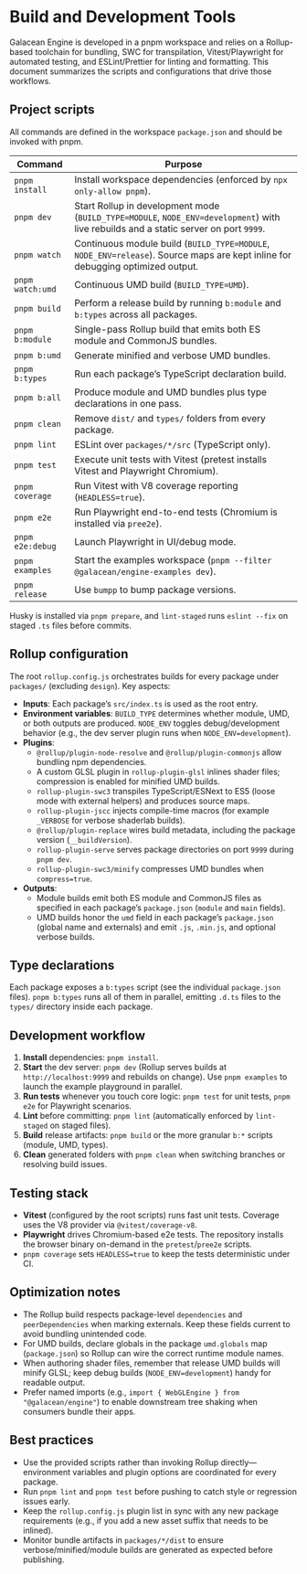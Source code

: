 # Build and Development Tools

Galacean Engine is developed in a pnpm workspace and relies on a Rollup-based toolchain for bundling, SWC for transpilation, Vitest/Playwright for automated testing, and ESLint/Prettier for linting and formatting. This document summarizes the scripts and configurations that drive those workflows.

## Project scripts
All commands are defined in the workspace `package.json` and should be invoked with pnpm.

| Command | Purpose |
| --- | --- |
| `pnpm install` | Install workspace dependencies (enforced by `npx only-allow pnpm`). |
| `pnpm dev` | Start Rollup in development mode (`BUILD_TYPE=MODULE`, `NODE_ENV=development`) with live rebuilds and a static server on port `9999`. |
| `pnpm watch` | Continuous module build (`BUILD_TYPE=MODULE`, `NODE_ENV=release`). Source maps are kept inline for debugging optimized output. |
| `pnpm watch:umd` | Continuous UMD build (`BUILD_TYPE=UMD`). |
| `pnpm build` | Perform a release build by running `b:module` and `b:types` across all packages. |
| `pnpm b:module` | Single-pass Rollup build that emits both ES module and CommonJS bundles. |
| `pnpm b:umd` | Generate minified and verbose UMD bundles. |
| `pnpm b:types` | Run each package’s TypeScript declaration build. |
| `pnpm b:all` | Produce module and UMD bundles plus type declarations in one pass. |
| `pnpm clean` | Remove `dist/` and `types/` folders from every package. |
| `pnpm lint` | ESLint over `packages/*/src` (TypeScript only). |
| `pnpm test` | Execute unit tests with Vitest (pretest installs Vitest and Playwright Chromium). |
| `pnpm coverage` | Run Vitest with V8 coverage reporting (`HEADLESS=true`). |
| `pnpm e2e` | Run Playwright end-to-end tests (Chromium is installed via `pree2e`). |
| `pnpm e2e:debug` | Launch Playwright in UI/debug mode. |
| `pnpm examples` | Start the examples workspace (`pnpm --filter @galacean/engine-examples dev`). |
| `pnpm release` | Use `bumpp` to bump package versions. |

Husky is installed via `pnpm prepare`, and `lint-staged` runs `eslint --fix` on staged `.ts` files before commits.

## Rollup configuration
The root `rollup.config.js` orchestrates builds for every package under `packages/` (excluding `design`). Key aspects:

- **Inputs**: Each package’s `src/index.ts` is used as the root entry.
- **Environment variables**: `BUILD_TYPE` determines whether module, UMD, or both outputs are produced. `NODE_ENV` toggles debug/development behavior (e.g., the dev server plugin runs when `NODE_ENV=development`).
- **Plugins**:
  - `@rollup/plugin-node-resolve` and `@rollup/plugin-commonjs` allow bundling npm dependencies.
  - A custom GLSL plugin in `rollup-plugin-glsl` inlines shader files; compression is enabled for minified UMD builds.
  - `rollup-plugin-swc3` transpiles TypeScript/ESNext to ES5 (loose mode with external helpers) and produces source maps.
  - `rollup-plugin-jscc` injects compile-time macros (for example `_VERBOSE` for verbose shaderlab builds).
  - `@rollup/plugin-replace` wires build metadata, including the package version (`__buildVersion`).
  - `rollup-plugin-serve` serves package directories on port `9999` during `pnpm dev`.
  - `rollup-plugin-swc3/minify` compresses UMD bundles when `compress=true`.
- **Outputs**:
  - Module builds emit both ES module and CommonJS files as specified in each package’s `package.json` (`module` and `main` fields).
  - UMD builds honor the `umd` field in each package’s `package.json` (global name and externals) and emit `.js`, `.min.js`, and optional verbose builds.

## Type declarations
Each package exposes a `b:types` script (see the individual `package.json` files). `pnpm b:types` runs all of them in parallel, emitting `.d.ts` files to the `types/` directory inside each package.

## Development workflow
1. **Install** dependencies: `pnpm install`.
2. **Start** the dev server: `pnpm dev` (Rollup serves builds at `http://localhost:9999` and rebuilds on change). Use `pnpm examples` to launch the example playground in parallel.
3. **Run tests** whenever you touch core logic: `pnpm test` for unit tests, `pnpm e2e` for Playwright scenarios.
4. **Lint** before committing: `pnpm lint` (automatically enforced by `lint-staged` on staged files).
5. **Build** release artifacts: `pnpm build` or the more granular `b:*` scripts (module, UMD, types).
6. **Clean** generated folders with `pnpm clean` when switching branches or resolving build issues.

## Testing stack
- **Vitest** (configured by the root scripts) runs fast unit tests. Coverage uses the V8 provider via `@vitest/coverage-v8`.
- **Playwright** drives Chromium-based e2e tests. The repository installs the browser binary on-demand in the `pretest`/`pree2e` scripts.
- `pnpm coverage` sets `HEADLESS=true` to keep the tests deterministic under CI.

## Optimization notes
- The Rollup build respects package-level `dependencies` and `peerDependencies` when marking externals. Keep these fields current to avoid bundling unintended code.
- For UMD builds, declare globals in the package `umd.globals` map (`package.json`) so Rollup can wire the correct runtime module names.
- When authoring shader files, remember that release UMD builds will minify GLSL; keep debug builds (`NODE_ENV=development`) handy for readable output.
- Prefer named imports (e.g., `import { WebGLEngine } from "@galacean/engine"`) to enable downstream tree shaking when consumers bundle their apps.

## Best practices
- Use the provided scripts rather than invoking Rollup directly—environment variables and plugin options are coordinated for every package.
- Run `pnpm lint` and `pnpm test` before pushing to catch style or regression issues early.
- Keep the `rollup.config.js` plugin list in sync with any new package requirements (e.g., if you add a new asset suffix that needs to be inlined).
- Monitor bundle artifacts in `packages/*/dist` to ensure verbose/minified/module builds are generated as expected before publishing.
